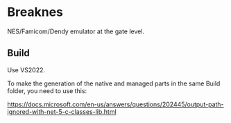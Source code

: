 # Breaknes

NES/Famicom/Dendy emulator at the gate level.

## Build

Use VS2022.

To make the generation of the native and managed parts in the same Build folder, you need to use this:

https://docs.microsoft.com/en-us/answers/questions/202445/output-path-ignored-with-net-5-c-classes-lib.html
